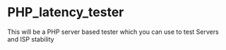 # PHP_latency_tester
This will be a PHP server based tester which you can use to test Servers and ISP stability
